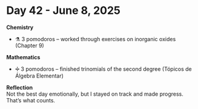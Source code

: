 # Day 42 - June 8, 2025

**Chemistry**  
- ⚗️ 3 pomodoros – worked through exercises on inorganic oxides (Chapter 9)

**Mathematics**  
- ➗ 3 pomodoros – finished trinomials of the second degree (Tópicos de Álgebra Elementar)

**Reflection**  
Not the best day emotionally, but I stayed on track and made progress. That’s what counts.
